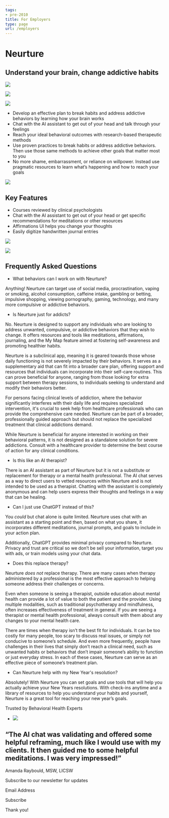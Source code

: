 ```yaml
---
tags:
- pre-2010
title: For Employers
type: page
url: /employers
---
```












# Neurture





## Understand your brain, change addictive habits







[![](https://images.squarespace-cdn.com/content/v1/656e8d56424c0c6739af3e79/102fb15e-f88d-46fc-99dd-04e9e6082e8c/app-store-download.png)](https://apps.apple.com/app/id6467687675)








[![](https://images.squarespace-cdn.com/content/v1/656e8d56424c0c6739af3e79/99cde65d-ff95-4771-a15d-072454d275ea/get-it-google-play.png)](https://play.google.com/store/apps/details?id=com.bradydowling.unshame)
















![](https://images.squarespace-cdn.com/content/v1/656e8d56424c0c6739af3e79/775e0999-15c5-4e42-8134-7bf69c1e5d48/iPhone+13.png)








- Develop an effective plan to break habits and address addictive behaviors by learning how your brain works
- Chat with the AI assistant to get out of your head and talk through your feelings
- Reach your ideal behavioral outcomes with research\-based therapeutic methods
- Use proven practices to break habits or address addictive behaviors. Then use those same methods to achieve other goals that matter most to you
- No more shame, embarrassment, or reliance on willpower. Instead use pragmatic resources to learn what’s happening and how to reach your goals






























![](https://images.squarespace-cdn.com/content/v1/656e8d56424c0c6739af3e79/f4291f35-03e0-4fd3-a73d-c97310764e30/picture-journal.png)








## Key Features





- Courses reviewed by clinical psychologists
- Chat with the AI assistant to get out of your head or get specific recommendations for meditations or other resources
- Affirmations UI helps you change your thoughts
- Easily digitize handwritten journal entries







[![](https://images.squarespace-cdn.com/content/v1/656e8d56424c0c6739af3e79/102fb15e-f88d-46fc-99dd-04e9e6082e8c/app-store-download.png)](https://apps.apple.com/app/id6467687675)








[![](https://images.squarespace-cdn.com/content/v1/656e8d56424c0c6739af3e79/99cde65d-ff95-4771-a15d-072454d275ea/get-it-google-play.png)](https://play.google.com/store/apps/details?id=com.bradydowling.unshame)

















## Frequently Asked Questions




- What behaviors can I work on with Neurture?
 












Anything! Neurture can target use of social media, procrastination, vaping or smoking, alcohol consumption, caffeine intake, gambling or betting, impulsive shopping, viewing pornography, gaming, technology, and many more compulsive or addictive behaviors.
- Is Neurture just for addicts?
 












No. Neurture is designed to support any individuals who are looking to address unwanted, compulsive, or addictive behaviors that they wish to change. It offers resources and tools like meditations, affirmations, journaling, and the My Map feature aimed at fostering self\-awareness and promoting healthier habits.  
  
Neurture is a subclinical app, meaning it is geared towards those whose daily functioning is not severely impacted by their behaviors. It serves as a supplementary aid that can fit into a broader care plan, offering support and resources that individuals can incorporate into their self\-care routines. This can prove beneficial for anyone, ranging from those looking for extra support between therapy sessions, to individuals seeking to understand and modify their behaviors better.  
  
For persons facing clinical levels of addiction, where the behavior significantly interferes with their daily life and requires specialized intervention, it's crucial to seek help from healthcare professionals who can provide the comprehensive care needed. Neurture can be part of a broader, professionally guided approach but should not replace the specialized treatment that clinical addictions demand.  
  
While Neurture is beneficial for anyone interested in working on their behavioral patterns, it is not designed as a standalone solution for severe addictions. Consult with a healthcare provider to determine the best course of action for any clinical conditions.
- Is this like an AI therapist?
 












There is an AI assistant as part of Neurture but it is not a substitute or replacement for therapy or a mental health professional. The AI chat serves as a way to direct users to vetted resources within Neurture and is not intended to be used as a therapist. Chatting with the assistant is completely anonymous and can help users express their thoughts and feelings in a way that can be healing.
- Can I just use ChatGPT instead of this?
 












You *could* but chat alone is quite limited. Neurture uses chat with an assistant as a starting point and then, based on what you share, it incorporates different meditations, journal prompts, and goals to include in your action plan.

Additionally, ChatGPT provides minimal privacy compared to Neurture. Privacy and trust are critical so we don’t be sell your information, target you with ads, or train models using your chat data.
- Does this replace therapy?
 












Neurture *does not* replace therapy. There are many cases when therapy administered by a professional is the most effective approach to helping someone address their challenges or concerns.

Even when someone is seeing a therapist, outside education about mental health can provide a lot of value to both the patient and the provider. Using multiple modalities, such as traditional psychotherapy and mindfulness, often increases effectiveness of treatment in general. If you are seeing a therapist or mental health professional, always consult with them about any changes to your mental health care.

There are times when therapy isn’t the best fit for individuals. It can be too costly for many people, too scary to discuss real issues, or simply not conducive to someone’s schedule. And even more frequently, people have challenges in their lives that simply don’t reach a clinical need, such as unwanted habits or behaviors that don’t impair someone’s ability to function or just everyday stress. In each of these cases, Neurture can serve as an effective piece of someone’s treatment plan.
- Can Neurture help with my New Year's resolution?
 












Absolutely! With Neurture you can set goals and use tools that will help you actually achieve your New Years resolutions. With check\-ins anytime and a library of resources to help you understand your habits and yourself, Neurture is a great tool for reaching your new year’s goals.















Trusted by Behavioral Health Experts




- ![](https://images.squarespace-cdn.com/content/v1/656e8d56424c0c6739af3e79/7f93e376-5b72-4242-89bd-4232dcef46dd/amanda.jpg)



## “The AI chat was validating and offered some helpful reframing, much like I would use with my clients. It then guided me to some helpful meditations. I was very impressed!”



Amanda Raybould, MSW, LICSW

















Subscribe to our newsletter for updates






Email Address






Subscribe






Thank you!







